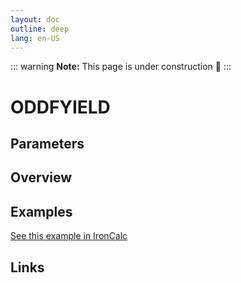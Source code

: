 ```yaml
---
layout: doc
outline: deep
lang: en-US
---
```


::: warning
**Note:** This page is under construction 🚧
:::

# ODDFYIELD

## Parameters

## Overview

## Examples

[See this example in IronCalc](https://app.ironcalc.com/?filename=oddfyield)

## Links
